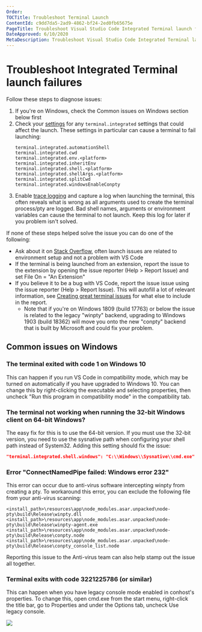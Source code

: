 ```yaml
---
Order:
TOCTitle: Troubleshoot Terminal Launch
ContentId: c9dd7da5-2ad9-4862-bf24-2ed0fb65675e
PageTitle: Troubleshoot Visual Studio Code Integrated Terminal launch failures
DateApproved: 6/10/2020
MetaDescription: Troubleshoot Visual Studio Code Integrated Terminal launch failures
---
```


# Troubleshoot Integrated Terminal launch failures

Follow these steps to diagnose issues:

1. If you're on Windows, check the Common issues on Windows section below first
2. Check your [settings](https://code.visualstudio.com/docs/getstarted/settings) for any `terminal.integrated` settings that could affect the launch. These settings in particular can cause a terminal to fail launching:
   ```
   terminal.integrated.automationShell
   terminal.integrated.cwd
   terminal.integrated.env.<platform>
   terminal.integrated.inheritEnv
   terminal.integrated.shell.<platform>
   terminal.integrated.shellArgs.<platform>
   terminal.integrated.splitCwd
   terminal.integrated.windowsEnableConpty
   ```
3. Enable [trace logging](https://github.com/microsoft/vscode/wiki/Terminal-Issues#enabling-trace-logging) and capture a log when launching the terminal, this often reveals what is wrong as all arguments used to create the terminal process/pty are logged. Bad shell names, arguments or environment variables can cause the terminal to not launch. Keep this log for later if you problem isn't solved.

If none of these steps helped solve the issue you can do one of the following:

- Ask about it on [Stack Overflow](http://stackoverflow.com/), often launch issues are related to environment setup and not a problem with VS Code
- If the terminal is being launched from an extension, report the issue to the extension by opening the issue reporter (Help > Report Issue) and set File On = "An Extension"
- If you believe it to be a bug with VS Code, report the issue issue using the issue reporter (Help > Report Issue). This will autofill a lot of relevant information, see [Creating great terminal issues](https://github.com/microsoft/vscode/wiki/Terminal-Issues#creating-great-terminal-issues) for what else to include in the report.
  - Note that if you're on Windows 1809 (build 17763) or below the issue is related to the legacy "winpty" backend, upgrading to Windows 1903 (build 18362) will move you onto the new "conpty" backend that is built by Microsoft and could fix your problem.



## Common issues on Windows

### The terminal exited with code 1 on Windows 10

This can happen if you run VS Code in compatibility mode, which may be turned on automatically if you have upgraded to Windows 10. You can change this by right-clicking the executable and selecting properties, then uncheck "Run this program in compatibility mode" in the compatibility tab.

### The terminal not working when running the 32-bit Windows client on 64-bit Windows?

The easy fix for this is to use the 64-bit version. If you must use the 32-bit version, you need to use the sysnative path when configuring your shell path instead of System32. Adding this setting should fix the issue:

```json
"terminal.integrated.shell.windows": "C:\\Windows\\Sysnative\\cmd.exe"
```

### Error "ConnectNamedPipe failed: Windows error 232"

This error can occur due to anti-virus software intercepting winpty from creating a pty. To workaround this error, you can exclude the following file from your anti-virus scanning:

```
<install_path>\resources\app\node_modules.asar.unpacked\node-pty\build\Release\winpty.dll
<install_path>\resources\app\node_modules.asar.unpacked\node-pty\build\Release\winpty-agent.exe
<install_path>\resources\app\node_modules.asar.unpacked\node-pty\build\Release\conpty.node
<install_path>\resources\app\node_modules.asar.unpacked\node-pty\build\Release\conpty_console_list.node
```

Reporting this issue to the Anti-virus team can also help stamp out the issue all together.

### Terminal exits with code 3221225786 (or similar)

This can happen when you have legacy console mode enabled in conhost's properties. To change this, open cmd.exe from the start menu, right-click the title bar, go to Properties and under the Options tab, uncheck Use legacy console.

![](images/troubleshoot-terminal-launch/legacy-console-mode.png)
